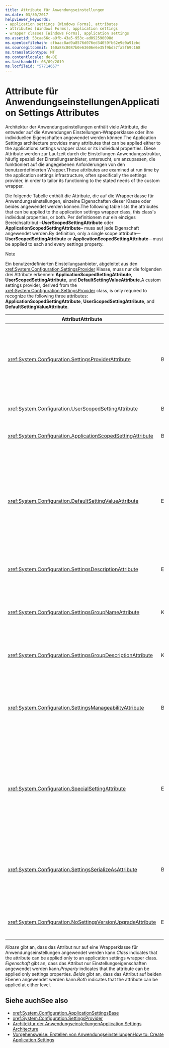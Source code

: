 ```yaml
---
title: Attribute für Anwendungseinstellungen
ms.date: 03/30/2017
helpviewer_keywords:
- application settings [Windows Forms], attributes
- attributes [Windows Forms], application settings
- wrapper classes [Windows Forms], application settings
ms.assetid: 53caa66c-a9fb-43a5-953c-ad092590098d
ms.openlocfilehash: cfbaac8ad9a8576d076ed34059fb62e9e0a91ebc
ms.sourcegitcommit: 160a88c8087b0e63606e6e35f9bd57fa5f69c168
ms.translationtype: MT
ms.contentlocale: de-DE
ms.lasthandoff: 03/09/2019
ms.locfileid: "57714657"
---
```

# <a name="application-settings-attributes"></a><span data-ttu-id="45b06-102">Attribute für Anwendungseinstellungen</span><span class="sxs-lookup"><span data-stu-id="45b06-102">Application Settings Attributes</span></span>
<span data-ttu-id="45b06-103">Architektur der Anwendungseinstellungen enthält viele Attribute, die entweder auf die Anwendungen Einstellungen-Wrapperklasse oder ihre individuellen Eigenschaften angewendet werden können.</span><span class="sxs-lookup"><span data-stu-id="45b06-103">The Application Settings architecture provides many attributes that can be applied either to the applications settings wrapper class or its individual properties.</span></span> <span data-ttu-id="45b06-104">Diese Attribute werden zur Laufzeit durch die Einstellungen Anwendungsstruktur, häufig speziell der Einstellungsanbieter, untersucht, um anzupassen, die funktioniert auf die angegebenen Anforderungen von den benutzerdefinierten Wrapper.</span><span class="sxs-lookup"><span data-stu-id="45b06-104">These attributes are examined at run time by the application settings infrastructure, often specifically the settings provider, in order to tailor its functioning to the stated needs of the custom wrapper.</span></span>  
  
 <span data-ttu-id="45b06-105">Die folgende Tabelle enthält die Attribute, die auf die Wrapperklasse für Anwendungseinstellungen, einzelne Eigenschaften dieser Klasse oder beides angewendet werden können.</span><span class="sxs-lookup"><span data-stu-id="45b06-105">The following table lists the attributes that can be applied to the application settings wrapper class, this class's individual properties, or both.</span></span> <span data-ttu-id="45b06-106">Per definitionem nur ein einziges Bereichsattribut –**UserScopedSettingAttribute** oder **ApplicationScopedSettingAttribute**– muss auf jede Eigenschaft angewendet werden.</span><span class="sxs-lookup"><span data-stu-id="45b06-106">By definition, only a single scope attribute—**UserScopedSettingAttribute** or **ApplicationScopedSettingAttribute**—must be applied to each and every settings property.</span></span>  
  
> [!NOTE]
>  <span data-ttu-id="45b06-107">Ein benutzerdefinierten Einstellungsanbieter, abgeleitet aus den <xref:System.Configuration.SettingsProvider> Klasse, muss nur die folgenden drei Attribute erkennen: **ApplicationScopedSettingAttribute**, **UserScopedSettingAttribute**, und **DefaultSettingValueAttribute**.</span><span class="sxs-lookup"><span data-stu-id="45b06-107">A custom settings provider, derived from the <xref:System.Configuration.SettingsProvider> class, is only required to recognize the following three attributes: **ApplicationScopedSettingAttribute**, **UserScopedSettingAttribute**, and **DefaultSettingValueAttribute**.</span></span>  
  
|<span data-ttu-id="45b06-108">Attribut</span><span class="sxs-lookup"><span data-stu-id="45b06-108">Attribute</span></span>|<span data-ttu-id="45b06-109">Target</span><span class="sxs-lookup"><span data-stu-id="45b06-109">Target</span></span>|<span data-ttu-id="45b06-110">Beschreibung</span><span class="sxs-lookup"><span data-stu-id="45b06-110">Description</span></span>|  
|---------------|------------|-----------------|  
|<xref:System.Configuration.SettingsProviderAttribute>|<span data-ttu-id="45b06-111">Beides</span><span class="sxs-lookup"><span data-stu-id="45b06-111">Both</span></span>|<span data-ttu-id="45b06-112">Gibt den kurzen Namen des Einstellungsanbieters für Persistenz verwendet.</span><span class="sxs-lookup"><span data-stu-id="45b06-112">Specifies the short name of the settings provider to use for persistence.</span></span><br /><br /> <span data-ttu-id="45b06-113">Wenn dieses Attribut nicht angegeben ist, der Standardanbieter <xref:System.Configuration.LocalFileSettingsProvider>, wird angenommen.</span><span class="sxs-lookup"><span data-stu-id="45b06-113">If this attribute is not supplied, the default provider, <xref:System.Configuration.LocalFileSettingsProvider>, is assumed.</span></span>|  
|<xref:System.Configuration.UserScopedSettingAttribute>|<span data-ttu-id="45b06-114">Beides</span><span class="sxs-lookup"><span data-stu-id="45b06-114">Both</span></span>|<span data-ttu-id="45b06-115">Definiert eine Eigenschaft als eine benutzerspezifische anwendungseinstellung an.</span><span class="sxs-lookup"><span data-stu-id="45b06-115">Defines a property as a user-scoped application setting.</span></span>|  
|<xref:System.Configuration.ApplicationScopedSettingAttribute>|<span data-ttu-id="45b06-116">Beides</span><span class="sxs-lookup"><span data-stu-id="45b06-116">Both</span></span>|<span data-ttu-id="45b06-117">Definiert eine Eigenschaft als im Gültigkeitsbereich der Anwendung anwendungseinstellung an.</span><span class="sxs-lookup"><span data-stu-id="45b06-117">Defines a property as an application-scoped application setting.</span></span>|  
|<xref:System.Configuration.DefaultSettingValueAttribute>|<span data-ttu-id="45b06-118">Eigenschaft</span><span class="sxs-lookup"><span data-stu-id="45b06-118">Property</span></span>|<span data-ttu-id="45b06-119">Gibt eine Zeichenfolge, die in den Wert fest codierter Standardwert für diese Eigenschaft vom Anbieter deserialisiert werden kann.</span><span class="sxs-lookup"><span data-stu-id="45b06-119">Specifies a string that can be deserialized by the provider into the hard-coded default value for this property.</span></span><br /><br /> <span data-ttu-id="45b06-120">Die <xref:System.Configuration.LocalFileSettingsProvider> dieses Attribut ist nicht erforderlich und durch einen beliebigen Wert überschrieben werden, bereitgestellt von diesem Attribut liegt ein Wert bereits erhalten bleibt.</span><span class="sxs-lookup"><span data-stu-id="45b06-120">The <xref:System.Configuration.LocalFileSettingsProvider> does not require this attribute, and will override any value provided by this attribute if there is a value already persisted.</span></span>|  
|<xref:System.Configuration.SettingsDescriptionAttribute>|<span data-ttu-id="45b06-121">Eigenschaft</span><span class="sxs-lookup"><span data-stu-id="45b06-121">Property</span></span>|<span data-ttu-id="45b06-122">Enthält den beschreibenden Text für eine einzelne Einstellung, die in erster Linie von der Laufzeit und Entwurfszeit-Tools verwendet.</span><span class="sxs-lookup"><span data-stu-id="45b06-122">Provides the descriptive test for an individual setting, used primarily by run-time and design-time tools.</span></span>|  
|<xref:System.Configuration.SettingsGroupNameAttribute>|<span data-ttu-id="45b06-123">Klasse</span><span class="sxs-lookup"><span data-stu-id="45b06-123">Class</span></span>|<span data-ttu-id="45b06-124">Stellt einen expliziten Namen für eine Gruppe "Einstellungen".</span><span class="sxs-lookup"><span data-stu-id="45b06-124">Provides an explicit name for a settings group.</span></span> <span data-ttu-id="45b06-125">Wenn dieses Attribut fehlt, ist <xref:System.Configuration.ApplicationSettingsBase> der Wrapper-Klassenname verwendet.</span><span class="sxs-lookup"><span data-stu-id="45b06-125">If this attribute is missing, <xref:System.Configuration.ApplicationSettingsBase> uses the wrapper class name.</span></span>|  
|<xref:System.Configuration.SettingsGroupDescriptionAttribute>|<span data-ttu-id="45b06-126">Klasse</span><span class="sxs-lookup"><span data-stu-id="45b06-126">Class</span></span>|<span data-ttu-id="45b06-127">Enthält den beschreibenden Text für eine Gruppe "Einstellungen" in erster Linie von der Laufzeit und Entwurfszeit-Tools verwendet.</span><span class="sxs-lookup"><span data-stu-id="45b06-127">Provides the descriptive test for a settings group, used primarily by run-time and design-time tools.</span></span>|  
|<xref:System.Configuration.SettingsManageabilityAttribute>|<span data-ttu-id="45b06-128">Beides</span><span class="sxs-lookup"><span data-stu-id="45b06-128">Both</span></span>|<span data-ttu-id="45b06-129">Gibt NULL oder mehr Verwaltbarkeit-Dienste, die der Gruppe "Einstellungen" oder die Eigenschaft bereitgestellt werden soll.</span><span class="sxs-lookup"><span data-stu-id="45b06-129">Specifies zero or more manageability services that should be provided to the settings group or property.</span></span> <span data-ttu-id="45b06-130">Die verfügbaren Dienste gelten die <xref:System.Configuration.SettingsManageability> Enumeration.</span><span class="sxs-lookup"><span data-stu-id="45b06-130">The available services are described by the <xref:System.Configuration.SettingsManageability> enumeration.</span></span>|  
|<xref:System.Configuration.SpecialSettingAttribute>|<span data-ttu-id="45b06-131">Eigenschaft</span><span class="sxs-lookup"><span data-stu-id="45b06-131">Property</span></span>|<span data-ttu-id="45b06-132">Gibt an, dass eine Einstellung auf eine spezielle, vordefinierte Kategorie, z. B. eine Verbindungszeichenfolge gehört, die spezielle Verarbeitung durch den Einstellungsanbieter vorschlägt.</span><span class="sxs-lookup"><span data-stu-id="45b06-132">Indicates that a setting belongs to a special, predefined category, such as a connection string, that suggests special processing by the settings provider.</span></span> <span data-ttu-id="45b06-133">Die vordefinierten Kategorien für dieses Attribut definieren, indem die <xref:System.Configuration.SpecialSetting> Enumeration.</span><span class="sxs-lookup"><span data-stu-id="45b06-133">The predefined categories for this attribute are defined by the <xref:System.Configuration.SpecialSetting> enumeration.</span></span>|  
|<xref:System.Configuration.SettingsSerializeAsAttribute>|<span data-ttu-id="45b06-134">Beides</span><span class="sxs-lookup"><span data-stu-id="45b06-134">Both</span></span>|<span data-ttu-id="45b06-135">Gibt einen bevorzugten Serialisierungsmechanismus für eine Gruppe oder Eigenschaft an.</span><span class="sxs-lookup"><span data-stu-id="45b06-135">Specifies a preferred serialization mechanism for a settings group or property.</span></span> <span data-ttu-id="45b06-136">Die verfügbaren Serialisierungsmechanismen werden definiert, indem die <xref:System.Configuration.SettingsSerializeAs> Enumeration.</span><span class="sxs-lookup"><span data-stu-id="45b06-136">The available serialization mechanisms are defined by the <xref:System.Configuration.SettingsSerializeAs> enumeration.</span></span>|  
|<xref:System.Configuration.NoSettingsVersionUpgradeAttribute>|<span data-ttu-id="45b06-137">Eigenschaft</span><span class="sxs-lookup"><span data-stu-id="45b06-137">Property</span></span>|<span data-ttu-id="45b06-138">Gibt an, dass ein Einstellungsanbieter alle Upgrade Anwendungsfunktionalität für die markierte Eigenschaft deaktivieren soll.</span><span class="sxs-lookup"><span data-stu-id="45b06-138">Specifies that a settings provider should disable all application upgrade functionality for the marked property.</span></span>|  
  
 <span data-ttu-id="45b06-139">*Klasse* gibt an, dass das Attribut nur auf eine Wrapperklasse für Anwendungseinstellungen angewendet werden kann.</span><span class="sxs-lookup"><span data-stu-id="45b06-139">*Class* indicates that the attribute can be applied only to an application settings wrapper class.</span></span> <span data-ttu-id="45b06-140">*Eigenschaft* gibt an, dass das Attribut nur Einstellungseigenschaften angewendet werden kann.</span><span class="sxs-lookup"><span data-stu-id="45b06-140">*Property* indicates that the attribute can be applied only settings properties.</span></span> <span data-ttu-id="45b06-141">*Beide* gibt an, dass das Attribut auf beiden Ebenen angewendet werden kann.</span><span class="sxs-lookup"><span data-stu-id="45b06-141">*Both* indicates that the attribute can be applied at either level.</span></span>  
  
## <a name="see-also"></a><span data-ttu-id="45b06-142">Siehe auch</span><span class="sxs-lookup"><span data-stu-id="45b06-142">See also</span></span>
- <xref:System.Configuration.ApplicationSettingsBase>
- <xref:System.Configuration.SettingsProvider>
- [<span data-ttu-id="45b06-143">Architektur der Anwendungseinstellungen</span><span class="sxs-lookup"><span data-stu-id="45b06-143">Application Settings Architecture</span></span>](application-settings-architecture.md)
- [<span data-ttu-id="45b06-144">Vorgehensweise: Erstellen von Anwendungseinstellungen</span><span class="sxs-lookup"><span data-stu-id="45b06-144">How to: Create Application Settings</span></span>](how-to-create-application-settings.md)
